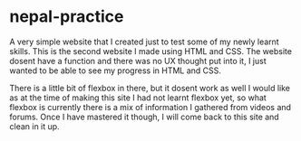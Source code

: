 # nepal-practice

A very simple website that I created just to test some of my newly learnt skills. This is the second website I made using HTML and CSS.
The website dosent have a function and there was no UX thought put into it, I just wanted to be able to see my progress in HTML and CSS.

There is a little bit of flexbox in there, but it dosent work as well I would like as at the time of making this site I had not learnt flexbox yet, so what flexbox is currently there is a mix of information I gathered from videos and forums. 
Once I have mastered it though, I will come back to this site and clean in it up.
